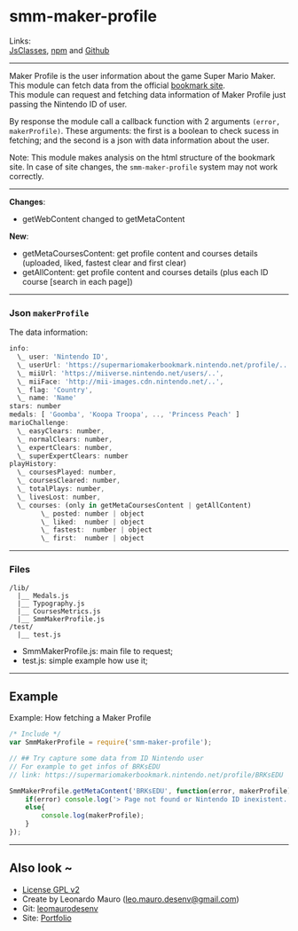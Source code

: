 # smm-maker-profile #

Links:      
[JsClasses](https://www.jsclasses.org/smm-maker-profile), [npm](https://www.npmjs.com/package/smm-maker-profile) and [Github](https://github.com/leomaurodesenv/smm-maker-profile)   

___
   
Maker Profile is the user information about the game Super Mario Maker. This module can fetch data from the official [bookmark site](https://supermariomakerbookmark.nintendo.net).    
This module can request and fetching data information of Maker Profile just passing the Nintendo ID of user.      
      
By response the module call a callback function with 2 arguments `(error, makerProfile)`. These arguments: the first is a boolean to check sucess in fetching; and the second is a json with data information about the user.      
   
Note: This module makes analysis on the html structure of the bookmark site. In case of site changes, the `smm-maker-profile` system may not work correctly.      

___
   
**Changes**:
* getWebContent changed to getMetaContent      
      
**New**:
* getMetaCoursesContent: get profile content and courses details (uploaded, liked, fastest clear and first clear)      
* getAllContent: get profile content and courses details (plus each ID course [search in each page])      
      
___

### Json `makerProfile`    
The data information:    

```js
info: 
  \_ user: 'Nintendo ID',
  \_ userUrl: 'https://supermariomakerbookmark.nintendo.net/profile/..',
  \_ miiUrl: 'https://miiverse.nintendo.net/users/..',
  \_ miiFace: 'http://mii-images.cdn.nintendo.net/..',
  \_ flag: 'Country',
  \_ name: 'Name'
stars: number
medals: [ 'Goomba', 'Koopa Troopa', .., 'Princess Peach' ]
marioChallenge: 
  \_ easyClears: number,
  \_ normalClears: number,
  \_ expertClears: number,
  \_ superExpertClears: number
playHistory: 
  \_ coursesPlayed: number,
  \_ coursesCleared: number,
  \_ totalPlays: number,
  \_ livesLost: number,
  \_ courses: (only in getMetaCoursesContent | getAllContent)
        \_ posted: number | object
        \_ liked:  number | object
        \_ fastest:  number | object
        \_ first:  number | object
```
   
___

### Files

```
/lib/
  |__ Medals.js
  |__ Typography.js
  |__ CoursesMetrics.js
  |__ SmmMakerProfile.js
/test/
  |__ test.js
```
   
* SmmMakerProfile.js: main file to request;   
* test.js: simple example how use it;   
   
___
   
## Example  
Example: How fetching a Maker Profile   
   
```js
/* Include */
var SmmMakerProfile = require('smm-maker-profile');

// ## Try capture some data from ID Nintendo user
// For example to get infos of BRKsEDU
// link: https://supermariomakerbookmark.nintendo.net/profile/BRKsEDU

SmmMakerProfile.getMetaContent('BRKsEDU', function(error, makerProfile) {
    if(error) console.log('> Page not found or Nintendo ID inexistent.');
    else{
        console.log(makerProfile);
    }
});
```
   
___
   
## Also look ~  	
* [License GPL v2](https://www.gnu.org/licenses/old-licenses/gpl-2.0.html)
* Create by Leonardo Mauro (leo.mauro.desenv@gmail.com)
* Git: [leomaurodesenv](https://github.com/leomaurodesenv/)
* Site: [Portfolio](http://leonardomauro.com/portfolio/)
